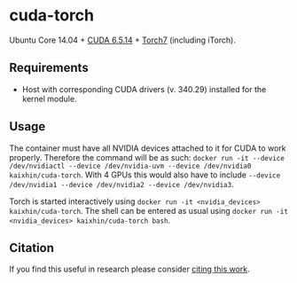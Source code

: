cuda-torch
==========
Ubuntu Core 14.04 + [CUDA 6.5.14](http://www.nvidia.com/object/cuda_home_new.html) + [Torch7](http://torch.ch/) (including iTorch).

Requirements
------------

- Host with corresponding CUDA drivers (v. 340.29) installed for the kernel module.

Usage
-----
The container must have all NVIDIA devices attached to it for CUDA to work properly.
Therefore the command will be as such: `docker run -it --device /dev/nvidiactl --device /dev/nvidia-uvm --device /dev/nvidia0 kaixhin/cuda-torch`.
With 4 GPUs this would also have to include `--device /dev/nvidia1 --device /dev/nvidia2 --device /dev/nvidia3`.

Torch is started interactively using `docker run -it <nvidia_devices> kaixhin/cuda-torch`.
The shell can be entered as usual using `docker run -it <nvidia_devices> kaixhin/cuda-torch bash`.

Citation
--------
If you find this useful in research please consider [citing this work](https://github.com/Kaixhin/dockerfiles/blob/master/CITATION.md).

